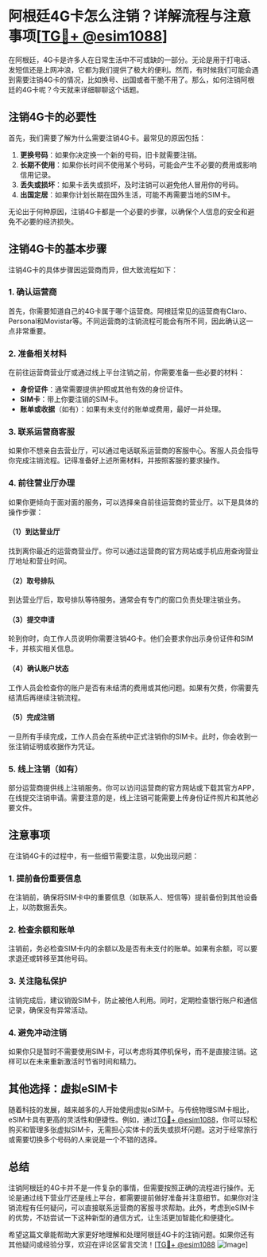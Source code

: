 # 阿根廷4G卡怎么注销？详解流程与注意事项[[TG💪+ @esim1088](https://t.me/s/esim1088)]

在阿根廷，4G卡是许多人在日常生活中不可或缺的一部分。无论是用于打电话、发短信还是上网冲浪，它都为我们提供了极大的便利。然而，有时候我们可能会遇到需要注销4G卡的情况，比如换号、出国或者干脆不用了。那么，如何注销阿根廷的4G卡呢？今天就来详细聊聊这个话题。

## 注销4G卡的必要性

首先，我们需要了解为什么需要注销4G卡。最常见的原因包括：

1. **更换号码**：如果你决定换一个新的号码，旧卡就需要注销。
2. **长期不使用**：如果你长时间不使用某个号码，可能会产生不必要的费用或影响信用记录。
3. **丢失或损坏**：如果卡丢失或损坏，及时注销可以避免他人冒用你的号码。
4. **出国定居**：如果你计划长期在国外生活，可能不再需要当地的SIM卡。

无论出于何种原因，注销4G卡都是一个必要的步骤，以确保个人信息的安全和避免不必要的经济损失。

## 注销4G卡的基本步骤

注销4G卡的具体步骤因运营商而异，但大致流程如下：

### 1. 确认运营商

首先，你需要知道自己的4G卡属于哪个运营商。阿根廷常见的运营商有Claro、Personal和Movistar等。不同运营商的注销流程可能会有所不同，因此确认这一点非常重要。

### 2. 准备相关材料

在前往运营商营业厅或通过线上平台注销之前，你需要准备一些必要的材料：

- **身份证件**：通常需要提供护照或其他有效的身份证件。
- **SIM卡**：带上你要注销的SIM卡。
- **账单或收据**（如有）：如果有未支付的账单或费用，最好一并处理。

### 3. 联系运营商客服

如果你不想亲自去营业厅，可以通过电话联系运营商的客服中心。客服人员会指导你完成注销流程。记得准备好上述所需材料，并按照客服的要求操作。

### 4. 前往营业厅办理

如果你更倾向于面对面的服务，可以选择亲自前往运营商的营业厅。以下是具体的操作步骤：

#### （1）到达营业厅

找到离你最近的运营商营业厅。你可以通过运营商的官方网站或手机应用查询营业厅地址和营业时间。

#### （2）取号排队

到达营业厅后，取号排队等待服务。通常会有专门的窗口负责处理注销业务。

#### （3）提交申请

轮到你时，向工作人员说明你需要注销4G卡。他们会要求你出示身份证件和SIM卡，并核实相关信息。

#### （4）确认账户状态

工作人员会检查你的账户是否有未结清的费用或其他问题。如果有欠费，你需要先结清后再继续注销流程。

#### （5）完成注销

一旦所有手续完成，工作人员会在系统中正式注销你的SIM卡。此时，你会收到一张注销证明或收据作为凭证。

### 5. 线上注销（如有）

部分运营商提供线上注销服务。你可以访问运营商的官方网站或下载其官方APP，在线提交注销申请。需要注意的是，线上注销可能需要上传身份证件照片和其他必要文件。

## 注意事项

在注销4G卡的过程中，有一些细节需要注意，以免出现问题：

### 1. 提前备份重要信息

在注销前，确保将SIM卡中的重要信息（如联系人、短信等）提前备份到其他设备上，以防数据丢失。

### 2. 检查余额和账单

注销前，务必检查SIM卡内的余额以及是否有未支付的账单。如果有余额，可以要求退还或转移至其他号码。

### 3. 关注隐私保护

注销完成后，建议销毁SIM卡，防止被他人利用。同时，定期检查银行账户和通信记录，确保没有异常活动。

### 4. 避免冲动注销

如果你只是暂时不需要使用SIM卡，可以考虑将其停机保号，而不是直接注销。这样可以在未来重新激活时节省时间和精力。

## 其他选择：虚拟eSIM卡

随着科技的发展，越来越多的人开始使用虚拟eSIM卡。与传统物理SIM卡相比，eSIM卡具有更高的灵活性和便捷性。例如，通过[TG💪+ @esim1088](https://t.me/s/esim1088)，你可以轻松购买和管理多张虚拟SIM卡，无需担心实体卡的丢失或损坏问题。这对于经常旅行或需要切换多个号码的人来说是一个不错的选择。

## 总结

注销阿根廷的4G卡并不是一件复杂的事情，但需要按照正确的流程进行操作。无论是通过线下营业厅还是线上平台，都需要提前做好准备并注意细节。如果你对注销流程有任何疑问，可以直接联系运营商的客服寻求帮助。此外，考虑到eSIM卡的优势，不妨尝试一下这种新型的通信方式，让生活更加智能化和便捷化。

希望这篇文章能帮助大家更好地理解和处理阿根廷4G卡的注销问题。如果你还有其他疑问或经验分享，欢迎在评论区留言交流！[[TG💪+ @esim1088](https://t.me/s/esim1088) ![Image](https://i.postimg.cc/4NQfJmqS/Snipaste-2025-05-13-00-14-12.png)]